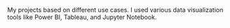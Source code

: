 My projects based on different use cases. I used various data visualization tools like Power BI, Tableau, and Jupyter Notebook.
